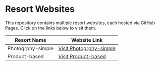 # Resort Websites

This repository contains multiple resort websites, each hosted via GitHub Pages. Click on the links below to visit them.

| Resort Name             | Website Link      |
|-------------------------|-------------------|
| Photogrphy-simple | [Visit Photogrphy-simple](https://auxxweb.github.io/resort-webistes/photogrphy-simple/) |
| Product-based | [Visit Product-based](https://auxxweb.github.io/resort-webistes/product-based/) |